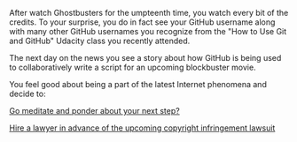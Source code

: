 After watch Ghostbusters for the umpteenth time, you watch every bit of the
credits. To your surprise, you do in fact see your GitHub username along with
many other GitHub usernames you recognize from the "How to Use Git and GitHub"
Udacity class you recently attended.

The next day on the news you see a story about how GitHub is being used to
collaboratively write a script for an upcoming blockbuster movie.

You feel good about being a part of the latest Internet phenomena and decide to:

[Go meditate and ponder about your next step?](../../../meditate/meditate.md)

[Hire a lawyer in advance of the upcoming copyright infringement lawsuit](hire-lawyer/hire-lawyer.md)
